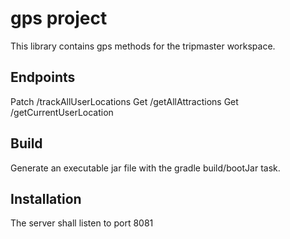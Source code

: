 # gps project
This library contains gps methods for the tripmaster workspace.

## Endpoints
Patch /trackAllUserLocations
Get /getAllAttractions
Get /getCurrentUserLocation

## Build
Generate an executable jar file with the gradle build/bootJar task.

## Installation
The server shall listen to port 8081
